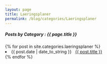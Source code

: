 ```yaml
---
layout: page
title: Laeringsplaner
permalink: /blog/categories/Laeringsplaner
---
```

 
<h5> Posts by Category : {{ page.title }} </h5>

<div class="card">
{% for post in site.categories.laeringsplaner %}
 <li class="category-posts"><span>{{ post.date | date_to_string }}</span> &nbsp; <a href="{{ post.url }}">{{ post.title }}</a></li>
{% endfor %}
</div>